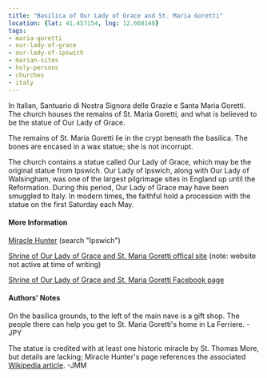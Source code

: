 ```yaml
---
title: "Basilica of Our Lady of Grace and St. Maria Goretti"
location: {lat: 41.457154, lng: 12.668148}
tags:
- maria-goretti
- our-lady-of-grace
- our-lady-of-ipswich
- marian-sites
- holy-persons
- churches
- italy
---
```


In Italian, Santuario di Nostra Signora delle Grazie e Santa Maria Goretti.  The church houses the remains of St. Maria Goretti, and what is believed to be the statue of Our Lady of Grace.

The remains of St. Maria Goretti lie in the crypt beneath the basilica.  The bones are encased in a wax statue; she is not incorrupt.

The church contains a statue called Our Lady of Grace, which may be the original statue from Ipswich.  Our Lady of Ipswich, along with Our Lady of Walsingham, was one of the largest pilgrimage sites in England up until the Reformation.  During this period, Our Lady of Grace may have been smuggled to Italy.  In modern times, the faithful hold a procession with the statue on the first Saturday each May.

#### More Information

[Miracle Hunter](https://www.miraclehunter.com/marian_apparitions/approved_apparitions/apparitions_1500-1599.html) (search "Ipswich")

[Shrine of Our Lady of Grace and St. Maria Goretti offical site](http://www.santuarionettuno.it/) (note: website not active at time of writing)

[Shrine of Our Lady of Grace and St. Maria Goretti Facebook page](https://www.facebook.com/profile.php?id=100069705631532)

#### Authors' Notes

On the basilica grounds, to the left of the main nave is a gift shop.  The people there can help you get to St. Maria Goretti's home in La Ferriere. -JPY

The statue is credited with at least one historic miracle by St. Thomas More, but details are lacking; Miracle Hunter's page references the associated [Wikipedia article](https://en.wikipedia.org/wiki/Our_Lady_of_Ipswich). -JMM
